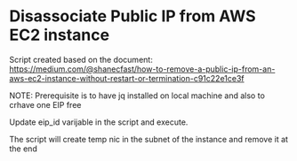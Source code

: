 # Disassociate Public IP from AWS EC2 instance

Script created based on the document:
https://medium.com/@shanecfast/how-to-remove-a-public-ip-from-an-aws-ec2-instance-without-restart-or-termination-c91c22e1ce3f

NOTE: Prerequisite is to have jq installed on local machine and also to crhave one EIP free

Update eip_id varijable in the script and execute.

The script will create temp nic in the subnet of the instance and remove it at the end
 
